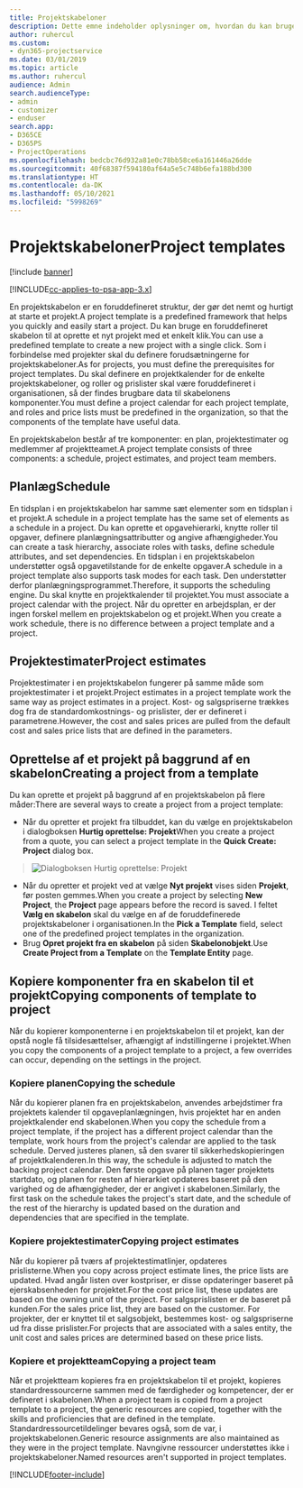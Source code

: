 ```yaml
---
title: Projektskabeloner
description: Dette emne indeholder oplysninger om, hvordan du kan bruge projektskabeloner til hurtig opsætning af projekter.
author: ruhercul
ms.custom:
- dyn365-projectservice
ms.date: 03/01/2019
ms.topic: article
ms.author: ruhercul
audience: Admin
search.audienceType:
- admin
- customizer
- enduser
search.app:
- D365CE
- D365PS
- ProjectOperations
ms.openlocfilehash: bedcbc76d932a81e0c78bb58ce6a161446a26dde
ms.sourcegitcommit: 40f68387f594180af64a5e5c748b6efa188bd300
ms.translationtype: HT
ms.contentlocale: da-DK
ms.lasthandoff: 05/10/2021
ms.locfileid: "5998269"
---
```

# <a name="project-templates"></a><span data-ttu-id="1cafb-103">Projektskabeloner</span><span class="sxs-lookup"><span data-stu-id="1cafb-103">Project templates</span></span> 

[!include [banner](../includes/psa-now-project-operations.md)]

[!INCLUDE[cc-applies-to-psa-app-3.x](../includes/cc-applies-to-psa-app-3x.md)]

<span data-ttu-id="1cafb-104">En projektskabelon er en foruddefineret struktur, der gør det nemt og hurtigt at starte et projekt.</span><span class="sxs-lookup"><span data-stu-id="1cafb-104">A project template is a predefined framework that helps you quickly and easily start a project.</span></span> <span data-ttu-id="1cafb-105">Du kan bruge en foruddefineret skabelon til at oprette et nyt projekt med et enkelt klik.</span><span class="sxs-lookup"><span data-stu-id="1cafb-105">You can use a predefined template to create a new project with a single click.</span></span> <span data-ttu-id="1cafb-106">Som i forbindelse med projekter skal du definere forudsætningerne for projektskabeloner.</span><span class="sxs-lookup"><span data-stu-id="1cafb-106">As for projects, you must define the prerequisites for project templates.</span></span> <span data-ttu-id="1cafb-107">Du skal definere en projektkalender for de enkelte projektskabeloner, og roller og prislister skal være foruddefineret i organisationen, så der findes brugbare data til skabelonens komponenter.</span><span class="sxs-lookup"><span data-stu-id="1cafb-107">You must define a project calendar for each project template, and roles and price lists must be predefined in the organization, so that the components of the template have useful data.</span></span>

<span data-ttu-id="1cafb-108">En projektskabelon består af tre komponenter: en plan, projektestimater og medlemmer af projektteamet.</span><span class="sxs-lookup"><span data-stu-id="1cafb-108">A project template consists of three components: a schedule, project estimates, and project team members.</span></span>

## <a name="schedule"></a><span data-ttu-id="1cafb-109">Planlæg</span><span class="sxs-lookup"><span data-stu-id="1cafb-109">Schedule</span></span>

<span data-ttu-id="1cafb-110">En tidsplan i en projektskabelon har samme sæt elementer som en tidsplan i et projekt.</span><span class="sxs-lookup"><span data-stu-id="1cafb-110">A schedule in a project template has the same set of elements as a schedule in a project.</span></span> <span data-ttu-id="1cafb-111">Du kan oprette et opgavehierarki, knytte roller til opgaver, definere planlægningsattributter og angive afhængigheder.</span><span class="sxs-lookup"><span data-stu-id="1cafb-111">You can create a task hierarchy, associate roles with tasks, define schedule attributes, and set dependencies.</span></span> <span data-ttu-id="1cafb-112">En tidsplan i en projektskabelon understøtter også opgavetilstande for de enkelte opgaver.</span><span class="sxs-lookup"><span data-stu-id="1cafb-112">A schedule in a project template also supports task modes for each task.</span></span> <span data-ttu-id="1cafb-113">Den understøtter derfor planlægningsprogrammet.</span><span class="sxs-lookup"><span data-stu-id="1cafb-113">Therefore, it supports the scheduling engine.</span></span> <span data-ttu-id="1cafb-114">Du skal knytte en projektkalender til projektet.</span><span class="sxs-lookup"><span data-stu-id="1cafb-114">You must associate a project calendar with the project.</span></span> <span data-ttu-id="1cafb-115">Når du opretter en arbejdsplan, er der ingen forskel mellem en projektskabelon og et projekt.</span><span class="sxs-lookup"><span data-stu-id="1cafb-115">When you create a work schedule, there is no difference between a project template and a project.</span></span>

## <a name="project-estimates"></a><span data-ttu-id="1cafb-116">Projektestimater</span><span class="sxs-lookup"><span data-stu-id="1cafb-116">Project estimates</span></span>

<span data-ttu-id="1cafb-117">Projektestimater i en projektskabelon fungerer på samme måde som projektestimater i et projekt.</span><span class="sxs-lookup"><span data-stu-id="1cafb-117">Project estimates in a project template work the same way as project estimates in a project.</span></span> <span data-ttu-id="1cafb-118">Kost- og salgspriserne trækkes dog fra de standardomkostnings- og prislister, der er defineret i parametrene.</span><span class="sxs-lookup"><span data-stu-id="1cafb-118">However, the cost and sales prices are pulled from the default cost and sales price lists that are defined in the parameters.</span></span>

## <a name="creating-a-project-from-a-template"></a><span data-ttu-id="1cafb-119">Oprettelse af et projekt på baggrund af en skabelon</span><span class="sxs-lookup"><span data-stu-id="1cafb-119">Creating a project from a template</span></span>
 
<span data-ttu-id="1cafb-120">Du kan oprette et projekt på baggrund af en projektskabelon på flere måder:</span><span class="sxs-lookup"><span data-stu-id="1cafb-120">There are several ways to create a project from a project template:</span></span>

- <span data-ttu-id="1cafb-121">Når du opretter et projekt fra tilbuddet, kan du vælge en projektskabelon i dialogboksen **Hurtig oprettelse: Projekt**</span><span class="sxs-lookup"><span data-stu-id="1cafb-121">When you create a project from a quote, you can select a project template in the **Quick Create: Project** dialog box.</span></span>

> ![Dialogboksen Hurtig oprettelse: Projekt](media/project-11.png)

- <span data-ttu-id="1cafb-123">Når du opretter et projekt ved at vælge **Nyt projekt** vises siden **Projekt**, før posten gemmes.</span><span class="sxs-lookup"><span data-stu-id="1cafb-123">When you create a project by selecting **New Project**, the **Project** page appears before the record is saved.</span></span> <span data-ttu-id="1cafb-124">I feltet **Vælg en skabelon** skal du vælge en af de foruddefinerede projektskabeloner i organisationen.</span><span class="sxs-lookup"><span data-stu-id="1cafb-124">In the **Pick a Template** field, select one of the predefined project templates in the organization.</span></span>
- <span data-ttu-id="1cafb-125">Brug **Opret projekt fra en skabelon** på siden **Skabelonobjekt**.</span><span class="sxs-lookup"><span data-stu-id="1cafb-125">Use **Create Project from a Template** on the **Template Entity** page.</span></span>

## <a name="copying-components-of-template-to-project"></a><span data-ttu-id="1cafb-126">Kopiere komponenter fra en skabelon til et projekt</span><span class="sxs-lookup"><span data-stu-id="1cafb-126">Copying components of template to project</span></span>

<span data-ttu-id="1cafb-127">Når du kopierer komponenterne i en projektskabelon til et projekt, kan der opstå nogle få tilsidesættelser, afhængigt af indstillingerne i projektet.</span><span class="sxs-lookup"><span data-stu-id="1cafb-127">When you copy the components of a project template to a project, a few overrides can occur, depending on the settings in the project.</span></span>

### <a name="copying-the-schedule"></a><span data-ttu-id="1cafb-128">Kopiere planen</span><span class="sxs-lookup"><span data-stu-id="1cafb-128">Copying the schedule</span></span>

<span data-ttu-id="1cafb-129">Når du kopierer planen fra en projektskabelon, anvendes arbejdstimer fra projektets kalender til opgaveplanlægningen, hvis projektet har en anden projektkalender end skabelonen.</span><span class="sxs-lookup"><span data-stu-id="1cafb-129">When you copy the schedule from a project template, if the project has a different project calendar than the template, work hours from the project's calendar are applied to the task schedule.</span></span> <span data-ttu-id="1cafb-130">Derved justeres planen, så den svarer til sikkerhedskopieringen af projektkalenderen.</span><span class="sxs-lookup"><span data-stu-id="1cafb-130">In this way, the schedule is adjusted to match the backing project calendar.</span></span> <span data-ttu-id="1cafb-131">Den første opgave på planen tager projektets startdato, og planen for resten af hierarkiet opdateres baseret på den varighed og de afhængigheder, der er angivet i skabelonen.</span><span class="sxs-lookup"><span data-stu-id="1cafb-131">Similarly, the first task on the schedule takes the project's start date, and the schedule of the rest of the hierarchy is updated based on the duration and dependencies that are specified in the template.</span></span> 

### <a name="copying-project-estimates"></a><span data-ttu-id="1cafb-132">Kopiere projektestimater</span><span class="sxs-lookup"><span data-stu-id="1cafb-132">Copying project estimates</span></span> 

<span data-ttu-id="1cafb-133">Når du kopierer på tværs af projektestimatlinjer, opdateres prislisterne.</span><span class="sxs-lookup"><span data-stu-id="1cafb-133">When you copy across project estimate lines, the price lists are updated.</span></span> <span data-ttu-id="1cafb-134">Hvad angår listen over kostpriser, er disse opdateringer baseret på ejerskabsenheden for projektet.</span><span class="sxs-lookup"><span data-stu-id="1cafb-134">For the cost price list, these updates are based on the owning unit of the project.</span></span> <span data-ttu-id="1cafb-135">For salgsprislisten er de baseret på kunden.</span><span class="sxs-lookup"><span data-stu-id="1cafb-135">For the sales price list, they are based on the customer.</span></span> <span data-ttu-id="1cafb-136">For projekter, der er knyttet til et salgsobjekt, bestemmes kost- og salgspriserne ud fra disse prislister.</span><span class="sxs-lookup"><span data-stu-id="1cafb-136">For projects that are associated with a sales entity, the unit cost and sales prices are determined based on these price lists.</span></span>

### <a name="copying-a-project-team"></a><span data-ttu-id="1cafb-137">Kopiere et projektteam</span><span class="sxs-lookup"><span data-stu-id="1cafb-137">Copying a project team</span></span>

<span data-ttu-id="1cafb-138">Når et projektteam kopieres fra en projektskabelon til et projekt, kopieres standardressourcerne sammen med de færdigheder og kompetencer, der er defineret i skabelonen.</span><span class="sxs-lookup"><span data-stu-id="1cafb-138">When a project team is copied from a project template to a project, the generic resources are copied, together with the skills and proficiencies that are defined in the template.</span></span> <span data-ttu-id="1cafb-139">Standardressourcetildelinger bevares også, som de var, i projektskabelonen.</span><span class="sxs-lookup"><span data-stu-id="1cafb-139">Generic resource assignments are also maintained as they were in the project template.</span></span> <span data-ttu-id="1cafb-140">Navngivne ressourcer understøttes ikke i projektskabeloner.</span><span class="sxs-lookup"><span data-stu-id="1cafb-140">Named resources aren't supported in project templates.</span></span>


[!INCLUDE[footer-include](../includes/footer-banner.md)]